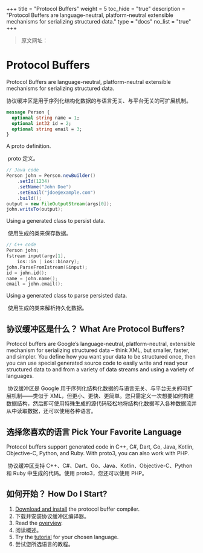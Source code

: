 +++
title = "Protocol Buffers"
weight = 5
toc_hide = "true"
description = "Protocol Buffers are language-neutral, platform-neutral extensible mechanisms for serializing structured data."
type = "docs"
no_list = "true"
+++

> 原文网址：  

# Protocol Buffers

Protocol Buffers are language-neutral, platform-neutral extensible mechanisms for serializing structured data.

​	协议缓冲区是用于序列化结构化数据的与语言无关、与平台无关的可扩展机制。

```proto
message Person {
  optional string name = 1;
  optional int32 id = 2;
  optional string email = 3;
}
```

A proto definition.

​	proto 定义。

```java
// Java code
Person john = Person.newBuilder()
    .setId(1234)
    .setName("John Doe")
    .setEmail("jdoe@example.com")
    .build();
output = new FileOutputStream(args[0]);
john.writeTo(output);
```

Using a generated class to persist data.

​	使用生成的类来保存数据。

```cpp
// C++ code
Person john;
fstream input(argv[1],
    ios::in | ios::binary);
john.ParseFromIstream(&input);
id = john.id();
name = john.name();
email = john.email();
```

Using a generated class to parse persisted data.

​	使用生成的类来解析持久化数据。

## 协议缓冲区是什么？ What Are Protocol Buffers? 

Protocol buffers are Google’s language-neutral, platform-neutral, extensible mechanism for serializing structured data – think XML, but smaller, faster, and simpler. You define how you want your data to be structured once, then you can use special generated source code to easily write and read your structured data to and from a variety of data streams and using a variety of languages.

​	协议缓冲区是 Google 用于序列化结构化数据的与语言无关、与平台无关的可扩展机制——类似于 XML，但更小、更快、更简单。您只需定义一次想要如何构建数据结构，然后即可使用特殊生成的源代码轻松地将结构化数据写入各种数据流并从中读取数据，还可以使用各种语言。

## 选择您喜欢的语言 Pick Your Favorite Language 

Protocol buffers support generated code in C++, C#, Dart, Go, Java, Kotlin, Objective-C, Python, and Ruby. With proto3, you can also work with PHP.

​	协议缓冲区支持 C++、C#、Dart、Go、Java、Kotlin、Objective-C、Python 和 Ruby 中生成的代码。使用 proto3，您还可以使用 PHP。

## 如何开始？ How Do I Start? 

1. [Download and install](https://github.com/protocolbuffers/protobuf#protobuf-compiler-installation) the protocol buffer compiler.
2. 下载并安装协议缓冲区编译器。
3. Read the [overview](https://protobuf.dev/overview).
4. 阅读概述。
5. Try the [tutorial](https://protobuf.dev/getting-started) for your chosen language.
6. 尝试您所选语言的教程。
